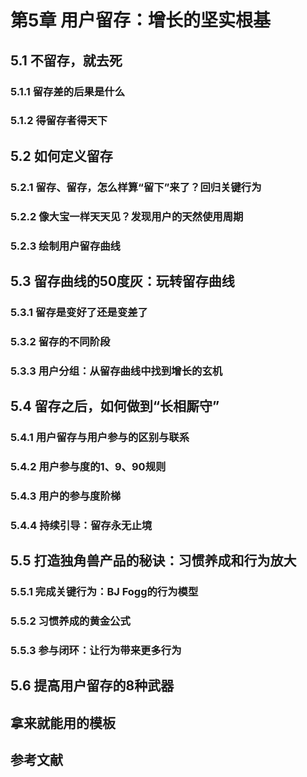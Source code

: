 # 第5章 用户留存：增长的坚实根基    
  
## 5.1 不留存，就去死  

### 5.1.1 留存差的后果是什么  

### 5.1.2 得留存者得天下  

## 5.2 如何定义留存  

### 5.2.1 留存、留存，怎么样算“留下”来了？回归关键行为  

### 5.2.2 像大宝一样天天见？发现用户的天然使用周期  

### 5.2.3 绘制用户留存曲线  

## 5.3 留存曲线的50度灰：玩转留存曲线  

### 5.3.1 留存是变好了还是变差了  

### 5.3.2 留存的不同阶段  

### 5.3.3 用户分组：从留存曲线中找到增长的玄机  

## 5.4 留存之后，如何做到“长相厮守”  

### 5.4.1 用户留存与用户参与的区别与联系  

### 5.4.2 用户参与度的1、9、90规则  

### 5.4.3 用户的参与度阶梯  

### 5.4.4 持续引导：留存永无止境  

## 5.5 打造独角兽产品的秘诀：习惯养成和行为放大  

### 5.5.1 完成关键行为：BJ Fogg的行为模型  

### 5.5.2 习惯养成的黄金公式  

### 5.5.3 参与闭环：让行为带来更多行为  

## 5.6 提高用户留存的8种武器  

## 拿来就能用的模板  

## 参考文献  
    
